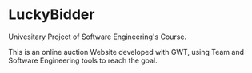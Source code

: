 # LuckyBidder
Univesitary Project of Software Engineering's Course.

This is an online auction Website developed with GWT, using Team and Software Engineering tools to reach the goal.

